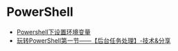 # PowerShell

* [Powershell下设置环境变量](https://www.cnblogs.com/liuyt/p/5677781.html)
* [玩转PowerShell第一节——【后台任务处理】-技术&分享](https://www.cnblogs.com/jackson0714/p/4077454.html#_label2)